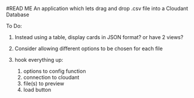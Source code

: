 #READ ME
An application which lets drag and drop .csv file into a Cloudant Database

To Do:
1.	Instead using a table, display cards in JSON format? or have 2 views?
2.	Consider allowing different options to be chosen for each file

3.	hook everything up:
	1.	options to config function
	2.	connection to cloudant
	3.	file(s) to preview
	4.	load button   